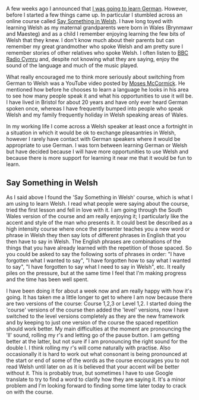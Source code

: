 A few weeks ago I announced that [I was going to learn German](/blog/2015/09/27/i-have-decided-to-learn-german/).  However, before I started a few things came up.  In particular I stumbled across an online course called [Say Something in Welsh](https://www.saysomethingin.com/welsh/).  I have long toyed with learning Welsh as my maternal grandparents were born in Wales (Brynmawr and Maesteg) and as a child I remember enjoying learning the few bits of Welsh that they knew.  I don't know much about their parents but can remember my great grandmother who spoke Welsh and am pretty sure I remember stories of other relatives who spoke Welsh.  I often listen to [BBC Radio Cymru](http://www.bbc.co.uk/radiocymru) and, despite not knowing what they are saying, enjoy the sound of the language and much of the music played.

What really encouraged me to think more seriously about switching from German to Welsh was a YouTube video posted by [Moses McCormick](https://www.youtube.com/user/laoshu505000).  He mentioned how before he chooses to learn a language he looks in his area to see how many people speak it and what his opportunities to use it will be.  I have lived in Bristol for about 20 years and have only ever heard German spoken once, whereas I have frequently bumped into people who speak Welsh and my family frequently holiday in Welsh speaking areas of Wales.

In my working life I come across a Welsh speaker at least once a fortnight in a situation in which it would be ok to exchange pleasantries in Welsh, however I rarely have contact with German speakers where it would be appropriate to use German.  I was torn between learning German or Welsh but have decided because I will have more opportunities to use Welsh and because there is more support for learning it near me that it would be fun to learn.


## Say Something in Welsh
  As I said above I found the 'Say Something in Welsh' course, which is what I am using to learn Welsh.  I read what people were saying about the course, tried the first lesson and fell in love with it.  I am going through the South Wales version of the course and am really enjoying it; I particularly like the accent and style of the man who presents it.  It could best be described as a high intensity course where once the presenter teaches you a new word or phrase in Welsh they then say lots of different phrases in English that you then have to say in Welsh.  The English phrases are combinations of the things that you have already learned with the repetition of those spaced.  So you could be asked to say the following sorts of phrases in order: "I have forgotten what I wanted to say", "I have forgotten how to say what I wanted to say", "I have forgotten to say what I need to say in Welsh", etc.  It really piles on the pressure, but at the same time I feel that I'm making progress and the time has been well spent.

I have been doing it for about a week now and am really happy with how it's going.  It has taken me a little longer to get to where I am now because there are two versions of the course: Course 1,2,3 or Level 1,2.  I started doing the 'course' versions of the course then added the 'level' versions, now I have switched to the level versions completely as they are the new framework and by keeping to just one version of the course the spaced repetition should work better.  My main difficulties at the moment are pronouncing the 'll' sound, rolling my r's and letting go of the pause button.  I am getting better at the latter, but not sure if I am pronouncing the right sound for the double l.  I think rolling my r's will come naturally with practise.  Also occasionally it is hard to work out what consonant is being pronounced at the start or end of some of the words as the course encourages you to not read Welsh until later on as it is believed that your accent will be better without it.  This is probably true, but sometimes I have to use Google translate to try to find a word to clarify how they are saying it.  It's a minor problem and I'm looking forward to finding some time later today to crack on with the course.
